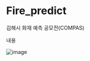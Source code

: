 # Fire_predict
김해시 화재 예측 공모전(COMPAS)

내용
    
    

![image](https://user-images.githubusercontent.com/26050767/87267949-0ef99480-c504-11ea-866d-9fa96eb2087c.png)
